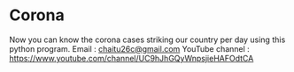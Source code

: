 # Corona
Now you can know the corona cases striking our country per day using this python program. Email : chaitu26c@gmail.com YouTube channel : https://www.youtube.com/channel/UC9hJhGQyWnpsjieHAFOdtCA
